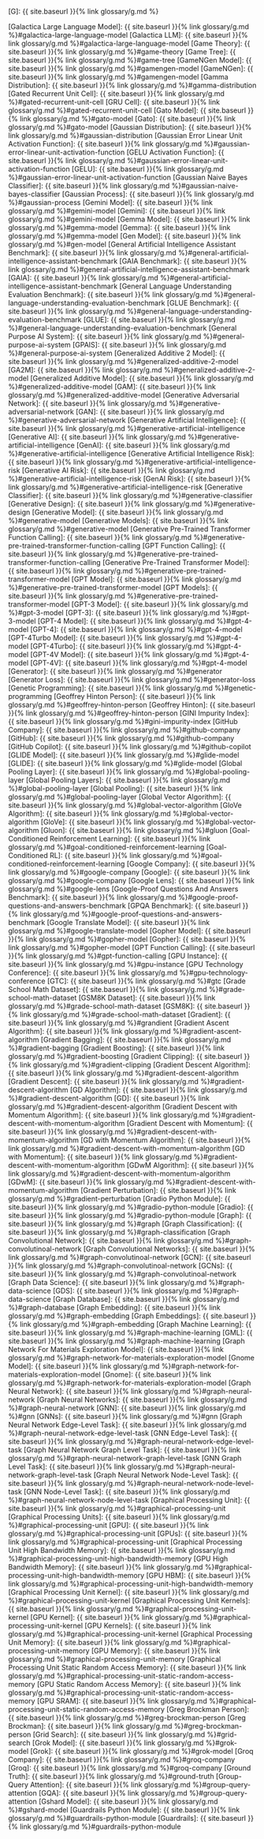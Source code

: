 [G]: {{ site.baseurl }}{% link glossary/g.md %}

[Galactica Large Language Model]: {{ site.baseurl }}{% link glossary/g.md %}#galactica-large-language-model
[Galactica LLM]: {{ site.baseurl }}{% link glossary/g.md %}#galactica-large-language-model
[Game Theory]: {{ site.baseurl }}{% link glossary/g.md %}#game-theory
[Game Tree]: {{ site.baseurl }}{% link glossary/g.md %}#game-tree
[GameNGen Model]: {{ site.baseurl }}{% link glossary/g.md %}#gamengen-model
[GameNGen]: {{ site.baseurl }}{% link glossary/g.md %}#gamengen-model
[Gamma Distribution]: {{ site.baseurl }}{% link glossary/g.md %}#gamma-distribution
[Gated Recurrent Unit Cell]: {{ site.baseurl }}{% link glossary/g.md %}#gated-recurrent-unit-cell
[GRU Cell]: {{ site.baseurl }}{% link glossary/g.md %}#gated-recurrent-unit-cell
[Gato Model]: {{ site.baseurl }}{% link glossary/g.md %}#gato-model
[Gato]: {{ site.baseurl }}{% link glossary/g.md %}#gato-model
[Gaussian Distribution]: {{ site.baseurl }}{% link glossary/g.md %}#gaussian-distribution
[Gaussian Error Linear Unit Activation Function]: {{ site.baseurl }}{% link glossary/g.md %}#gaussian-error-linear-unit-activation-function
[GELU Activation Function]: {{ site.baseurl }}{% link glossary/g.md %}#gaussian-error-linear-unit-activation-function
[GELU]: {{ site.baseurl }}{% link glossary/g.md %}#gaussian-error-linear-unit-activation-function
[Gaussian Naive Bayes Classifier]: {{ site.baseurl }}{% link glossary/g.md %}#gaussian-naive-bayes-classifier
[Gaussian Process]: {{ site.baseurl }}{% link glossary/g.md %}#gaussian-process
[Gemini Model]: {{ site.baseurl }}{% link glossary/g.md %}#gemini-model
[Gemini]: {{ site.baseurl }}{% link glossary/g.md %}#gemini-model
[Gemma Model]: {{ site.baseurl }}{% link glossary/g.md %}#gemma-model
[Gemma]: {{ site.baseurl }}{% link glossary/g.md %}#gemma-model
[Gen Model]: {{ site.baseurl }}{% link glossary/g.md %}#gen-model
[General Artificial Intelligence Assistant Benchmark]: {{ site.baseurl }}{% link glossary/g.md %}#general-artificial-intelligence-assistant-benchmark
[GAIA Benchmark]: {{ site.baseurl }}{% link glossary/g.md %}#general-artificial-intelligence-assistant-benchmark
[GAIA]: {{ site.baseurl }}{% link glossary/g.md %}#general-artificial-intelligence-assistant-benchmark
[General Language Understanding Evaluation Benchmark]: {{ site.baseurl }}{% link glossary/g.md %}#general-language-understanding-evaluation-benchmark
[GLUE Benchmark]: {{ site.baseurl }}{% link glossary/g.md %}#general-language-understanding-evaluation-benchmark
[GLUE]: {{ site.baseurl }}{% link glossary/g.md %}#general-language-understanding-evaluation-benchmark
[General Purpose AI System]: {{ site.baseurl }}{% link glossary/g.md %}#general-purpose-ai-system
[GPAIS]: {{ site.baseurl }}{% link glossary/g.md %}#general-purpose-ai-system
[Generalized Additive 2 Model]: {{ site.baseurl }}{% link glossary/g.md %}#generalized-additive-2-model
[GA2M]: {{ site.baseurl }}{% link glossary/g.md %}#generalized-additive-2-model
[Generalized Additive Model]: {{ site.baseurl }}{% link glossary/g.md %}#generalized-additive-model
[GAM]: {{ site.baseurl }}{% link glossary/g.md %}#generalized-additive-model
[Generative Adversarial Network]: {{ site.baseurl }}{% link glossary/g.md %}#generative-adversarial-network
[GAN]: {{ site.baseurl }}{% link glossary/g.md %}#generative-adversarial-network
[Generative Artificial Intelligence]: {{ site.baseurl }}{% link glossary/g.md %}#generative-artificial-intelligence
[Generative AI]: {{ site.baseurl }}{% link glossary/g.md %}#generative-artificial-intelligence
[GenAI]: {{ site.baseurl }}{% link glossary/g.md %}#generative-artificial-intelligence
[Generative Artificial Intelligence Risk]: {{ site.baseurl }}{% link glossary/g.md %}#generative-artificial-intelligence-risk
[Generative AI Risk]: {{ site.baseurl }}{% link glossary/g.md %}#generative-artificial-intelligence-risk
[GenAI Risk]: {{ site.baseurl }}{% link glossary/g.md %}#generative-artificial-intelligence-risk
[Generative Classifier]: {{ site.baseurl }}{% link glossary/g.md %}#generative-classifier
[Generative Design]: {{ site.baseurl }}{% link glossary/g.md %}#generative-design
[Generative Model]: {{ site.baseurl }}{% link glossary/g.md %}#generative-model
[Generative Models]: {{ site.baseurl }}{% link glossary/g.md %}#generative-model
[Generative Pre-Trained Transformer Function Calling]: {{ site.baseurl }}{% link glossary/g.md %}#generative-pre-trained-transformer-function-calling
[GPT Function Calling]: {{ site.baseurl }}{% link glossary/g.md %}#generative-pre-trained-transformer-function-calling
[Generative Pre-Trained Transformer Model]: {{ site.baseurl }}{% link glossary/g.md %}#generative-pre-trained-transformer-model
[GPT Model]: {{ site.baseurl }}{% link glossary/g.md %}#generative-pre-trained-transformer-model
[GPT Models]: {{ site.baseurl }}{% link glossary/g.md %}#generative-pre-trained-transformer-model
[GPT-3 Model]: {{ site.baseurl }}{% link glossary/g.md %}#gpt-3-model
[GPT-3]: {{ site.baseurl }}{% link glossary/g.md %}#gpt-3-model
[GPT-4 Model]: {{ site.baseurl }}{% link glossary/g.md %}#gpt-4-model
[GPT-4]: {{ site.baseurl }}{% link glossary/g.md %}#gpt-4-model
[GPT-4Turbo Model]: {{ site.baseurl }}{% link glossary/g.md %}#gpt-4-model
[GPT-4Turbo]: {{ site.baseurl }}{% link glossary/g.md %}#gpt-4-model
[GPT-4V Model]: {{ site.baseurl }}{% link glossary/g.md %}#gpt-4-model
[GPT-4V]: {{ site.baseurl }}{% link glossary/g.md %}#gpt-4-model
[Generator]: {{ site.baseurl }}{% link glossary/g.md %}#generator
[Generator Loss]: {{ site.baseurl }}{% link glossary/g.md %}#generator-loss
[Genetic Programming]: {{ site.baseurl }}{% link glossary/g.md %}#genetic-programming
[Geoffrey Hinton Person]: {{ site.baseurl }}{% link glossary/g.md %}#geoffrey-hinton-person
[Geoffrey Hinton]: {{ site.baseurl }}{% link glossary/g.md %}#geoffrey-hinton-person
[GINI Impurity Index]: {{ site.baseurl }}{% link glossary/g.md %}#gini-impurity-index
[GitHub Company]: {{ site.baseurl }}{% link glossary/g.md %}#github-company
[GitHub]: {{ site.baseurl }}{% link glossary/g.md %}#github-company
[GitHub Copilot]: {{ site.baseurl }}{% link glossary/g.md %}#github-copilot
[GLIDE Model]: {{ site.baseurl }}{% link glossary/g.md %}#glide-model
[GLIDE]: {{ site.baseurl }}{% link glossary/g.md %}#glide-model
[Global Pooling Layer]: {{ site.baseurl }}{% link glossary/g.md %}#global-pooling-layer
[Global Pooling Layers]: {{ site.baseurl }}{% link glossary/g.md %}#global-pooling-layer
[Global Pooling]: {{ site.baseurl }}{% link glossary/g.md %}#global-pooling-layer
[Global Vector Algorithm]: {{ site.baseurl }}{% link glossary/g.md %}#global-vector-algorithm
[GloVe Algorithm]: {{ site.baseurl }}{% link glossary/g.md %}#global-vector-algorithm
[GloVe]: {{ site.baseurl }}{% link glossary/g.md %}#global-vector-algorithm
[Gluon]: {{ site.baseurl }}{% link glossary/g.md %}#gluon
[Goal-Conditioned Reinforcement Learning]: {{ site.baseurl }}{% link glossary/g.md %}#goal-conditioned-reinforcement-learning
[Goal-Conditioned RL]: {{ site.baseurl }}{% link glossary/g.md %}#goal-conditioned-reinforcement-learning
[Google Company]: {{ site.baseurl }}{% link glossary/g.md %}#google-company
[Google]: {{ site.baseurl }}{% link glossary/g.md %}#google-company
[Google Lens]: {{ site.baseurl }}{% link glossary/g.md %}#google-lens
[Google-Proof Questions And Answers Benchmark]: {{ site.baseurl }}{% link glossary/g.md %}#google-proof-questions-and-answers-benchmark
[GPQA Benchmark]: {{ site.baseurl }}{% link glossary/g.md %}#google-proof-questions-and-answers-benchmark
[Google Translate Model]: {{ site.baseurl }}{% link glossary/g.md %}#google-translate-model
[Gopher Model]: {{ site.baseurl }}{% link glossary/g.md %}#gopher-model
[Gopher]: {{ site.baseurl }}{% link glossary/g.md %}#gopher-model
[GPT Function Calling]: {{ site.baseurl }}{% link glossary/g.md %}#gpt-function-calling
[GPU Instance]: {{ site.baseurl }}{% link glossary/g.md %}#gpu-instance
[GPU Technology Conference]: {{ site.baseurl }}{% link glossary/g.md %}#gpu-technology-conference
[GTC]: {{ site.baseurl }}{% link glossary/g.md %}#gtc
[Grade School Math Dataset]: {{ site.baseurl }}{% link glossary/g.md %}#grade-school-math-dataset
[GSM8K Dataset]: {{ site.baseurl }}{% link glossary/g.md %}#grade-school-math-dataset
[GSM8K]: {{ site.baseurl }}{% link glossary/g.md %}#grade-school-math-dataset
[Gradient]: {{ site.baseurl }}{% link glossary/g.md %}#grandient
[Gradient Ascent Algorithm]: {{ site.baseurl }}{% link glossary/g.md %}#gradient-ascent-algorithm
[Gradient Bagging]: {{ site.baseurl }}{% link glossary/g.md %}#gradient-bagging
[Gradient Boosting]: {{ site.baseurl }}{% link glossary/g.md %}#gradient-boosting
[Gradient Clipping]: {{ site.baseurl }}{% link glossary/g.md %}#gradient-clipping
[Gradient Descent Algorithm]: {{ site.baseurl }}{% link glossary/g.md %}#gradient-descent-algorithm
[Gradient Descent]: {{ site.baseurl }}{% link glossary/g.md %}#gradient-descent-algorithm
[GD Algorithm]: {{ site.baseurl }}{% link glossary/g.md %}#gradient-descent-algorithm
[GD]: {{ site.baseurl }}{% link glossary/g.md %}#gradient-descent-algorithm
[Gradient Descent with Momentum Algorithm]: {{ site.baseurl }}{% link glossary/g.md %}#gradient-descent-with-momentum-algorithm
[Gradient Descent with Momentum]: {{ site.baseurl }}{% link glossary/g.md %}#gradient-descent-with-momentum-algorithm
[GD with Momentum Algorithm]: {{ site.baseurl }}{% link glossary/g.md %}#gradient-descent-with-momentum-algorithm
[GD with Momentum]: {{ site.baseurl }}{% link glossary/g.md %}#gradient-descent-with-momentum-algorithm
[GDwM Algorithm]: {{ site.baseurl }}{% link glossary/g.md %}#gradient-descent-with-momentum-algorithm
[GDwM]: {{ site.baseurl }}{% link glossary/g.md %}#gradient-descent-with-momentum-algorithm
[Gradient Perturbation]: {{ site.baseurl }}{% link glossary/g.md %}#gradient-perturbation
[Gradio Python Module]: {{ site.baseurl }}{% link glossary/g.md %}#gradio-python-module
[Gradio]: {{ site.baseurl }}{% link glossary/g.md %}#gradio-python-module
[Graph]: {{ site.baseurl }}{% link glossary/g.md %}#graph
[Graph Classification]: {{ site.baseurl }}{% link glossary/g.md %}#graph-classification
[Graph Convolutional Network]: {{ site.baseurl }}{% link glossary/g.md %}#graph-convolutinoal-network
[Graph Convolutional Networks]: {{ site.baseurl }}{% link glossary/g.md %}#graph-convolutinoal-network
[GCN]: {{ site.baseurl }}{% link glossary/g.md %}#graph-convolutinoal-network
[GCNs]: {{ site.baseurl }}{% link glossary/g.md %}#graph-convolutinoal-network
[Graph Data Science]: {{ site.baseurl }}{% link glossary/g.md %}#graph-data-science
[GDS]: {{ site.baseurl }}{% link glossary/g.md %}#graph-data-science
[Graph Database]: {{ site.baseurl }}{% link glossary/g.md %}#graph-database
[Graph Embedding]: {{ site.baseurl }}{% link glossary/g.md %}#graph-embedding
[Graph Embeddings]: {{ site.baseurl }}{% link glossary/g.md %}#graph-embedding
[Graph Machine Learning]: {{ site.baseurl }}{% link glossary/g.md %}#graph-machine-learning
[GML]: {{ site.baseurl }}{% link glossary/g.md %}#graph-machine-learning
[Graph Network For Materials Exploration Model]: {{ site.baseurl }}{% link glossary/g.md %}#graph-network-for-materials-exploration-model
[Gnome Model]: {{ site.baseurl }}{% link glossary/g.md %}#graph-network-for-materials-exploration-model
[Gnome]: {{ site.baseurl }}{% link glossary/g.md %}#graph-network-for-materials-exploration-model
[Graph Neural Network]: {{ site.baseurl }}{% link glossary/g.md %}#graph-neural-network
[Graph Neural Networks]: {{ site.baseurl }}{% link glossary/g.md %}#graph-neural-network
[GNN]: {{ site.baseurl }}{% link glossary/g.md %}#gnn
[GNNs]: {{ site.baseurl }}{% link glossary/g.md %}#gnn
[Graph Neural Network Edge-Level Task]: {{ site.baseurl }}{% link glossary/g.md %}#graph-neural-network-edge-level-task
[GNN Edge-Level Task]: {{ site.baseurl }}{% link glossary/g.md %}#graph-neural-network-edge-level-task
[Graph Neural Network Graph Level Task]: {{ site.baseurl }}{% link glossary/g.md %}#graph-neural-network-graph-level-task
[GNN Graph Level Task]: {{ site.baseurl }}{% link glossary/g.md %}#graph-neural-network-graph-level-task
[Graph Neural Network Node-Level Task]: {{ site.baseurl }}{% link glossary/g.md %}#graph-neural-network-node-level-task
[GNN Node-Level Task]: {{ site.baseurl }}{% link glossary/g.md %}#graph-neural-network-node-level-task
[Graphical Processing Unit]: {{ site.baseurl }}{% link glossary/g.md %}#graphical-processing-unit
[Graphical Processing Units]: {{ site.baseurl }}{% link glossary/g.md %}#graphical-processing-unit
[GPU]: {{ site.baseurl }}{% link glossary/g.md %}#graphical-processing-unit
[GPUs]: {{ site.baseurl }}{% link glossary/g.md %}#graphical-processing-unit
[Graphical Processing Unit High Bandwidth Memory]: {{ site.baseurl }}{% link glossary/g.md %}#graphical-processing-unit-high-bandwidth-memory
[GPU High Bandwidth Memory]: {{ site.baseurl }}{% link glossary/g.md %}#graphical-processing-unit-high-bandwidth-memory
[GPU HBM]: {{ site.baseurl }}{% link glossary/g.md %}#graphical-processing-unit-high-bandwidth-memory
[Graphical Processing Unit Kernel]: {{ site.baseurl }}{% link glossary/g.md %}#graphical-processing-unit-kernel
[Graphical Processing Unit Kernels]: {{ site.baseurl }}{% link glossary/g.md %}#graphical-processing-unit-kernel
[GPU Kernel]: {{ site.baseurl }}{% link glossary/g.md %}#graphical-processing-unit-kernel
[GPU Kernels]: {{ site.baseurl }}{% link glossary/g.md %}#graphical-processing-unit-kernel
[Graphical Processing Unit Memory]: {{ site.baseurl }}{% link glossary/g.md %}#graphical-processing-unit-memory
[GPU Memory]: {{ site.baseurl }}{% link glossary/g.md %}#graphical-processing-unit-memory
[Graphical Processing Unit Static Random Access Memory]: {{ site.baseurl }}{% link glossary/g.md %}#graphical-processing-unit-static-random-access-memory
[GPU Static Random Access Memory]: {{ site.baseurl }}{% link glossary/g.md %}#graphical-processing-unit-static-random-access-memory
[GPU SRAM]: {{ site.baseurl }}{% link glossary/g.md %}#graphical-processing-unit-static-random-access-memory
[Greg Brockman Person]: {{ site.baseurl }}{% link glossary/g.md %}#greg-brockman-person
[Greg Brockman]: {{ site.baseurl }}{% link glossary/g.md %}#greg-brockman-person
[Grid Search]: {{ site.baseurl }}{% link glossary/g.md %}#grid-search
[Grok Model]: {{ site.baseurl }}{% link glossary/g.md %}#grok-model
[Grok]: {{ site.baseurl }}{% link glossary/g.md %}#grok-model
[Groq Company]: {{ site.baseurl }}{% link glossary/g.md %}#groq-company
[Groq]: {{ site.baseurl }}{% link glossary/g.md %}#groq-company
[Ground Truth]: {{ site.baseurl }}{% link glossary/g.md %}#ground-truth
[Group-Query Attention]: {{ site.baseurl }}{% link glossary/g.md %}#group-query-attention
[GQA]: {{ site.baseurl }}{% link glossary/g.md %}#group-query-attention
[Gshard Model]: {{ site.baseurl }}{% link glossary/g.md %}#gshard-model
[Guardrails Python Module]: {{ site.baseurl }}{% link glossary/g.md %}#guardrails-python-module
[Guardrails]: {{ site.baseurl }}{% link glossary/g.md %}#guardrails-python-module
